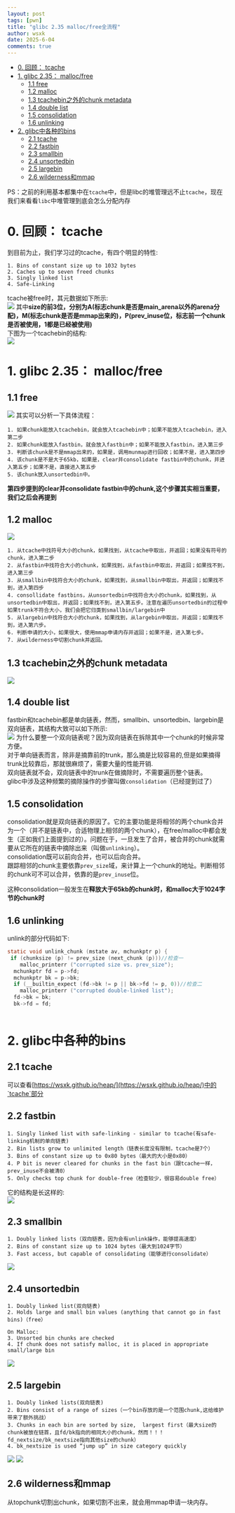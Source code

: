 ```yaml
---
layout: post
tags: [pwn]
title: "glibc 2.35 malloc/free全流程"
author: wsxk
date: 2025-6-04
comments: true
---
```


- [0. 回顾： tcache](#0-回顾-tcache)
- [1. glibc 2.35： malloc/free](#1-glibc-235-mallocfree)
  - [1.1 free](#11-free)
  - [1.2 malloc](#12-malloc)
  - [1.3 tcachebin之外的chunk metadata](#13-tcachebin之外的chunk-metadata)
  - [1.4 double list](#14-double-list)
  - [1.5 consolidation](#15-consolidation)
  - [1.6 unlinking](#16-unlinking)
- [2. glibc中各种的bins](#2-glibc中各种的bins)
  - [2.1 tcache](#21-tcache)
  - [2.2 fastbin](#22-fastbin)
  - [2.3 smallbin](#23-smallbin)
  - [2.4 unsortedbin](#24-unsortedbin)
  - [2.5 largebin](#25-largebin)
  - [2.6 wilderness和mmap](#26-wilderness和mmap)

PS：之前的利用基本都集中在`tcache`中，但是libc的堆管理远不止`tcache`，现在我们来看看`libc`中堆管理到底会怎么分配内存<br>

# 0. 回顾： tcache<br>
到目前为止，我们学习过的tcache，有四个明显的特性:<br>
```
1. Bins of constant size up to 1032 bytes
2. Caches up to seven freed chunks
3. Singly linked list
4. Safe-Linking
```
tcache被free时，其元数据如下所示:<br>
![](https://raw.githubusercontent.com/wsxk/wsxk_pictures/main/2025-9-25/20250602110814.png)
其中**size的前3位，分别为A(标志chunk是否是main_arena以外的arena分配)，M(标志chunk是否是mmap出来的)，P(prev_inuse位，标志前一个chunk是否被使用，1都是已经被使用)**<br>
下图为一个tcachebin的结构:<br>
![](https://raw.githubusercontent.com/wsxk/wsxk_pictures/main/2025-9-25/20250602110958.png)

# 1. glibc 2.35： malloc/free<br>
## 1.1 free<br>
![](https://raw.githubusercontent.com/wsxk/wsxk_pictures/main/2025-9-25/20250602110444.png)
其实可以分析一下具体流程：<br>
```
1. 如果chunk能放入tcachebin，就会放入tcachebin中；如果不能放入tcachebin，进入第二步
2. 如果chunk能放入fastbin，就会放入fastbin中；如果不能放入fastbin，进入第三步
3. 判断该chunk是不是mmap出来的，如果是，调用munmap进行回收；如果不是，进入第四步
4. 该chunk是不是大于65kb，如果是，clear并consolidate fastbin中的chunk，并进入第五步；如果不是，直接进入第五步
5. 该chunk放入unsortedbin中。
```
**第四步提到的clear并consolidate fastbin中的chunk,这个步骤其实相当重要，我们之后会再提到**<br>


## 1.2 malloc<br>
![](https://raw.githubusercontent.com/wsxk/wsxk_pictures/main/2025-9-25/20250602181018.png)
```
1. 从tcache中找符号大小的chunk，如果找到，从tcache中取出，并返回；如果没有符号的chunk，进入第二步
2. 从fastbin中找符合大小的chunk，如果找到，从fastbin中取出，并返回；如果找不到，进入第三步
3. 从smallbin中找符合大小的chunk，如果找到，从smallbin中取出，并返回；如果找不到，进入第四步
4. consollidate fastbins，从unsortedbin中找符合大小的chunk，如果找到，从unsortedbin中取出，并返回；如果找不到，进入第五步。注意在遍历unsortedbin的过程中如果trunk不符合大小，我们会把它归类到smallbin/largebin中
5. 从largebin中找符合大小的chunk，如果找到，从largebin中取出，并返回；如果找不到，进入第六步。
6. 判断申请的大小，如果很大，使用mmap申请内存并返回；如果不是，进入第七步。
7. 从wilderness中切割chunk并返回。
```

## 1.3 tcachebin之外的chunk metadata<br>
![](https://raw.githubusercontent.com/wsxk/wsxk_pictures/main/2025-9-25/20250603203005.png)

## 1.4 double list<br>
fastbin和tcachebin都是单向链表，然而，smallbin、unsortedbin、largebin是双向链表，其结构大致可以如下所示:<br>
![](https://raw.githubusercontent.com/wsxk/wsxk_pictures/main/2025-9-25/20250603203257.png)
为什么要整一个双向链表呢？因为双向链表在拆除其中一个chunk的时候非常方便。<br>
对于单向链表而言，除非是摘靠前的trunk，那么摘是比较容易的,但是如果摘得trunk比较靠后，那就很麻烦了，需要大量的性能开销.<br>
双向链表就不会，双向链表中的trunk在做摘除时，不需要遍历整个链表。<br>
glibc中涉及这种频繁的摘除操作的步骤叫做`consolidation`（已经提到过了）<br>

## 1.5 consolidation<br>
consolidation就是双向链表的原因了。它的主要功能是将相邻的两个chunk合并为一个（并不是链表中，合适物理上相邻的两个chunk），在free/malloc中都会发生（正如我们上面提到过的）。问题在于，一旦发生了合并，被合并的chunk就需要从它所在的链表中摘除出来（叫做`unlinking`）。<br>
consolidation既可以前向合并，也可以后向合并。<br>
跟踪相邻的chunk主要依靠`prev_size`域，来计算上一个chunk的地址。判断相邻的chunk可不可以合并，依靠的是`prev_inuse`位。<br>

这种consolidation一般发生在**释放大于65kb的chunk时，和malloc大于1024字节的chunk时**<br>

## 1.6 unlinking<br>
unlink的部分代码如下:<br>
```c
static void unlink_chunk (mstate av, mchunkptr p) {
 if (chunksize (p) != prev_size (next_chunk (p)))//检查一
    malloc_printerr ("corrupted size vs. prev_size");
  mchunkptr fd = p->fd;
  mchunkptr bk = p->bk;
  if (__builtin_expect (fd->bk != p || bk->fd != p, 0))//检查二
    malloc_printerr ("corrupted double-linked list");
  fd->bk = bk;
  bk->fd = fd;
  
```

# 2. glibc中各种的bins<br>
## 2.1 tcache<br>
可以查看[https://wsxk.github.io/heap/](https://wsxk.github.io/heap/)中的`tcache`部分<br>

## 2.2 fastbin<br>
```
1. Singly linked list with safe-linking - similar to tcache(有safe-linking机制的单向链表)
2. Bin lists grow to unlimited length（链表长度没有限制，tcache是7个）
3. Bins of constant size up to 0x80 bytes（最大的大小是0x80）
4. P bit is never cleared for chunks in the fast bin（跟tcache一样，prev_inuse不会被清0）
5. Only checks top chunk for double-free（检查较少，很容易double free）
```
它的结构是长这样的:<br>
![](https://raw.githubusercontent.com/wsxk/wsxk_pictures/main/2025-9-25/20250604222600.png)

## 2.3 smallbin<br>
```
1. Doubly linked lists（双向链表，因为会有unlink操作，能够提高速度）
2. Bins of constant size up to 1024 bytes（最大到1024字节）
3. Fast access, but capable of consolidating（能够进行consolidate）
```
![](https://raw.githubusercontent.com/wsxk/wsxk_pictures/main/2025-9-25/20250605221029.png)

## 2.4 unsortedbin<br>
```
1. Doubly linked list(双向链表)
2. Holds large and small bin values (anything that cannot go in fast bins)（free）

On Malloc:
3. Unsorted bin chunks are checked 
4. If chunk does not satisfy malloc, it is placed in appropriate small/large bin
```
![](https://raw.githubusercontent.com/wsxk/wsxk_pictures/main/2025-9-25/20250605221850.png)
## 2.5 largebin<br>
```
1. Doubly linked lists(双向链表)
2. Bins consist of a range of sizes（一个bin存放的是一个范围chunk,这给维护带来了额外挑战）
3. Chunks in each bin are sorted by size,  largest first（最大size的chunk被放在链首，且fd/bk指向的相同大小的chunk，然而！！！fd_nextsize/bk_nextsize指向其他size的chunk）
4. bk_nextsize is used “jump up” in size category quickly
```
![](https://raw.githubusercontent.com/wsxk/wsxk_pictures/main/2025-9-25/20250605222020.png)
![](https://raw.githubusercontent.com/wsxk/wsxk_pictures/main/2025-9-25/20250605222050.png)

## 2.6 wilderness和mmap<br>
从topchunk切割出chunk，如果切割不出来，就会用mmap申请一块内存。<br>


<!-- Google tag (gtag.js) -->
<script async src="https://www.googletagmanager.com/gtag/js?id=G-C22S5YSYL7"></script>
<script>
  window.dataLayer = window.dataLayer || [];
  function gtag(){dataLayer.push(arguments);}
  gtag('js', new Date());

  gtag('config', 'G-C22S5YSYL7');
</script>